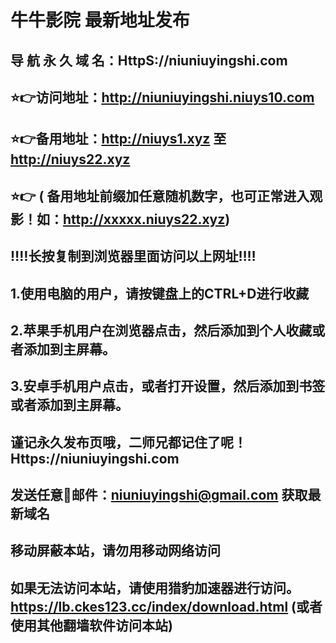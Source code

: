 # 牛牛影院 最新地址发布 
## 导 航 永 久 域 名：HttpS://niuniuyingshi.com
## ⭐️👉访问地址：http://niuniuyingshi.niuys10.com
## ⭐️👉备用地址：http://niuys1.xyz  至  http://niuys22.xyz
## ⭐️👉 ( 备用地址前缀加任意随机数字，也可正常进入观影！如：http://xxxxx.niuys22.xyz)
## ‼️‼️长按复制到浏览器里面访问以上网址‼️‼️ 
##
##
## 1.使用电脑的用户，请按键盘上的CTRL+D进行收藏
## 2.苹果手机用户在浏览器点击，然后添加到个人收藏或者添加到主屏幕。
## 3.安卓手机用户点击，或者打开设置，然后添加到书签或者添加到主屏幕。
##
## 谨记永久发布页哦，二师兄都记住了呢！Https://niuniuyingshi.com

## 发送任意📧邮件：niuniuyingshi@gmail.com 获取最新域名
##
## **移动屏蔽本站，请勿用移动网络访问**
## 如果无法访问本站，请使用猎豹加速器进行访问。https://lb.ckes123.cc/index/download.html  (或者使用其他翻墙软件访问本站)


